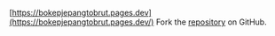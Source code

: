 [https://bokepjepangtobrut.pages.dev](https://bokepjepangtobrut.pages.dev/)
Fork the [repository](https://github.com/somisaldo7) on GitHub.